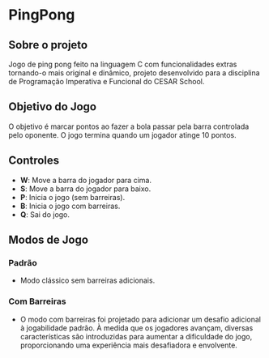 # PingPong
                                                                                                       
## Sobre o projeto
  Jogo de ping pong feito na linguagem C com funcionalidades extras tornando-o mais original e dinâmico, projeto desenvolvido para a disciplina de Programação Imperativa e Funcional do CESAR School.

## Objetivo do Jogo
O objetivo é marcar pontos ao fazer a bola passar pela barra controlada pelo oponente. O jogo termina quando um jogador atinge 10 pontos.

## Controles
- **W**: Move a barra do jogador para cima.
- **S**: Move a barra do jogador para baixo.
- **P**: Inicia o jogo (sem barreiras).
- **B**: Inicia o jogo com barreiras.
- **Q**: Sai do jogo.

## Modos de Jogo

### Padrão
- Modo clássico sem barreiras adicionais.

### Com Barreiras
- O modo com barreiras foi projetado para adicionar um desafio adicional à jogabilidade padrão. À medida que os jogadores avançam, diversas características são introduzidas para aumentar a dificuldade do jogo, proporcionando uma experiência mais desafiadora e envolvente.




